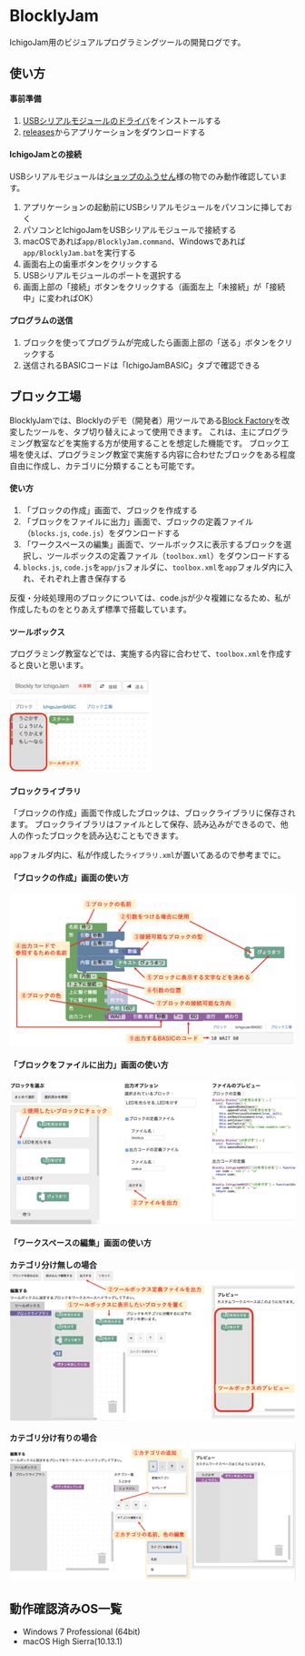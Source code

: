 # BlocklyJam
IchigoJam用のビジュアルプログラミングツールの開発ログです。

## 使い方
#### 事前準備
1. [USBシリアルモジュールのドライバ](https://www.silabs.com/products/development-tools/software/usb-to-uart-bridge-vcp-drivers)をインストールする
2. [releases](https://github.com/tg911/Blockly_IchigoJam/releases)からアプリケーションをダウンロードする

#### IchigoJamとの接続
USBシリアルモジュールは[ショップのふうせん](https://shopfusen.jimdo.com/ichigojam/usb-%E3%82%B7%E3%83%AA%E3%82%A2%E3%83%AB%E3%83%A2%E3%82%B8%E3%83%A5%E3%83%BC%E3%83%AB/)様の物でのみ動作確認しています。

1. アプリケーションの起動前にUSBシリアルモジュールをパソコンに挿しておく
2. パソコンとIchigoJamをUSBシリアルモジュールで接続する
3. macOSであれば`app/BlocklyJam.command`、Windowsであれば`app/BlocklyJam.bat`を実行する
4. 画面右上の歯車ボタンをクリックする
5. USBシリアルモジュールのポートを選択する
6. 画面上部の「接続」ボタンをクリックする（画面左上「未接続」が「接続中」に変わればOK）

#### プログラムの送信
1. ブロックを使ってプログラムが完成したら画面上部の「送る」ボタンをクリックする
2. 送信されるBASICコードは「IchigoJamBASIC」タブで確認できる

## ブロック工場
BlocklyJamでは、Blocklyのデモ（開発者）用ツールである[Block Factory](https://blockly-demo.appspot.com/static/demos/blockfactory/index.html)を改変したツールを、タブ切り替えによって使用できます。
これは、主にプログラミング教室などを実施する方が使用することを想定した機能です。
ブロック工場を使えば、プログラミング教室で実施する内容に合わせたブロックをある程度自由に作成し、カテゴリに分類することも可能です。

#### 使い方
1. 「ブロックの作成」画面で、ブロックを作成する
2. 「ブロックをファイルに出力」画面で、ブロックの定義ファイル（`blocks.js`, `code.js`）をダウンロードする
3. 「ワークスペースの編集」画面で、ツールボックスに表示するブロックを選択し、ツールボックスの定義ファイル（`toolbox.xml`）をダウンロードする
4. `blocks.js`, `code.js`を`app/js`フォルダに、`toolbox.xml`を`app`フォルダ内に入れ、それぞれ上書き保存する

反復・分岐処理用のブロックについては、code.jsが少々複雑になるため、私が作成したものをとりあえず標準で搭載しています。

#### ツールボックス
プログラミング教室などでは、実施する内容に合わせて、`toolbox.xml`を作成すると良いと思います。

<img src="img/ツールボックス.png" width="50%"></img>
<!-- ![ツールボックス](img/ツールボックス.png) -->

#### ブロックライブラリ
「ブロックの作成」画面で作成したブロックは、ブロックライブラリに保存されます。
ブロックライブラリはファイルとして保存、読み込みができるので、他人の作ったブロックを読み込むこともできます。

`app`フォルダ内に、私が作成した`ライブラリ.xml`が置いてあるので参考までに。

#### 「ブロックの作成」画面の使い方
<!-- <img src="img/ブロックの作成.png" width="50%"></img> -->
![「ブロックの作成」画面の説明](img/ブロックの作成.png)

#### 「ブロックをファイルに出力」画面の使い方
![](img/ファイルを出力.png)

#### 「ワークスペースの編集」画面の使い方
**カテゴリ分け無しの場合**
![](img/カテゴリ分け無し.png)

**カテゴリ分け有りの場合**
![](img/カテゴリ分け有り.png)


## 動作確認済みOS一覧
- Windows 7 Professional (64bit)
- macOS High Sierra(10.13.1)
